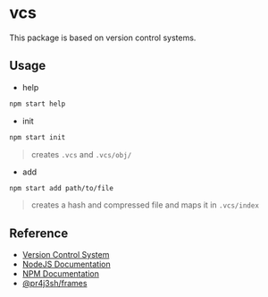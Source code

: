 # vcs

This package is based on version control systems.

## Usage

- help

```bash
npm start help
```

- init

```bash
npm start init
```

> creates `.vcs` and `.vcs/obj/`

- add

```bash
npm start add path/to/file
```

> creates a hash and compressed file and maps it in `.vcs/index`

## Reference

- [Version Control System](https://pr4j3sh.vercel.app/blog/20-vcs)
- [NodeJS Documentation](https://nodejs.org/en/learn/getting-started/introduction-to-nodejs)
- [NPM Documentation](https://docs.npmjs.com/)
- [@pr4j3sh/frames](https://pr4j3sh.github.io/frames/)
